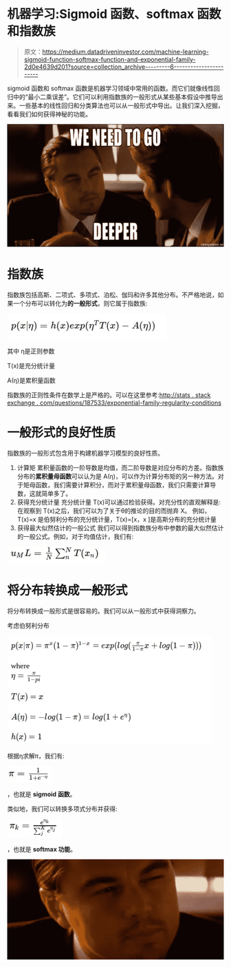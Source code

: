 # 机器学习:Sigmoid 函数、softmax 函数和指数族

> 原文：<https://medium.datadriveninvestor.com/machine-learning-sigmoid-function-softmax-function-and-exponential-family-2d0e4639d201?source=collection_archive---------6----------------------->

sigmoid 函数和 softmax 函数是机器学习领域中常用的函数。而它们就像线性回归中的“最小二乘误差”。它们可以利用指数族的一般形式从某些基本假设中推导出来。一些基本的线性回归和分类算法也可以从一般形式中导出。让我们深入挖掘，看看我们如何获得神秘的功能。

![](img/78ee8270e4d9780e2602ca7446206e54.png)

# 指数族

指数族包括高斯、二项式、多项式、泊松、伽玛和许多其他分布。不严格地说，如果一个分布可以转化为**的一般形式**，则它属于指数族:

![](img/85efa5729db0010de9c60588d5a533a9.png)

其中
η是正则参数

T(x)是充分统计量

A(η)是累积量函数

指数族的正则性条件在数学上是严格的。可以在这里参考:[http://stats . stack exchange . com/questions/187533/exponential-family-regularity-conditions](http://stats.stackexchange.com/questions/187533/exponential-family-regularity-conditions)

# 一般形式的良好性质

指数族的一般形式包含用于构建机器学习模型的良好性质。

1.  计算矩
    累积量函数的一阶导数是均值，而二阶导数是对应分布的方差。指数族分布的**累积量母函数**可以认为是 A(η)，可以作为计算分布矩的另一种方法。对于矩母函数，我们需要计算积分，而对于累积量母函数，我们只需要计算导数，这就简单多了。
2.  获得充分统计量
    充分统计量 T(x)可以通过检验获得。对充分性的直观解释是:在观察到 T(x)之后，我们可以为了关于θ的推论的目的而抛弃 X。
    例如，T(x)=x 是伯努利分布的充分统计量，T(x)=[x，x ]是高斯分布的充分统计量
3.  获得最大似然估计的一般公式
    我们可以得到指数族分布中参数的最大似然估计的一般公式。例如，对于均值估计，我们有:

![](img/12a07b21af3fb94192be3fc71a06f4c6.png)

# 将分布转换成一般形式

将分布转换成一般形式是很容易的。我们可以从一般形式中获得洞察力。

考虑伯努利分布

![](img/20185362957c605a6117e11b4115b405.png)

根据η求解π，我们有:

![](img/a8d279098a86497196eebae5ec92df67.png)

，也就是 **sigmoid 函数**。

类似地，我们可以转换多项式分布并获得:

![](img/784f6f01183f178024bc3f0143b29052.png)

，也就是 **softmax 功能**。

![](img/692fb00b78f984b0ec4c0e54e502df8b.png)